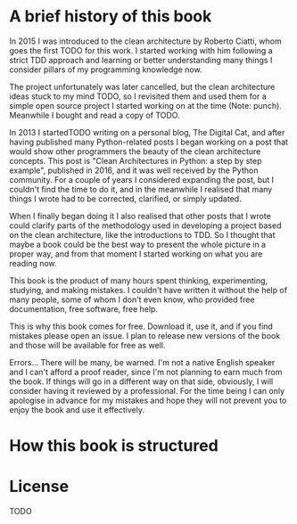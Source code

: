 # A brief history of this book

In 2015 I was introduced to the clean architecture by Roberto Ciatti, whom goes the first TODO for this work. I started working with him following a strict TDD approach and learning or better understanding many things I consider pillars of my programming knowledge now.

The project unfortunately was later cancelled, but the clean architecture ideas stuck to my mind TODO, so I revisited them and used them for a simple open source project I started working on at the time (Note: punch). Meanwhile I bought and read a copy of TODO.

In 2013 I startedTODO writing on a personal blog, The Digital Cat, and after having published many Python-related posts I began working on a post that would show other programmers the beauty of the clean architecture concepts. This post is "Clean Architectures in Python: a step by step example", published in 2016, and it was well received by the Python community. For a couple of years I considered expanding the post, but I couldn't find the time to do it, and in the meanwhile I realised that many things I wrote had to be corrected, clarified, or simply updated.

When I finally began doing it I also realised that other posts that I wrote could clarify parts of the methodology used in developing a project based on the clean architecture, like the introductions to TDD. So I thought that maybe a book could be the best way to present the whole picture in a proper way, and from that moment I started working on what you are reading now.

This book is the product of many hours spent thinking, experimenting, studying, and making mistakes. I couldn't have written it without the help of many people, some of whom I don't even know, who provided free documentation, free software, free help.

This is why this book comes for free. Download it, use it, and if you find mistakes please open an issue. I plan to release new versions of the book and those will be available for free as well.

Errors... There will be many, be warned. I'm not a native English speaker and I can't afford a proof reader, since I'm not planning to earn much from the book. If things will go in a different way on that side, obviously, I will consider having it reviewed by a professional. For the time being I can only apologise in advance for my mistakes and hope they will not prevent you to enjoy the book and use it effectively.

# How this book is structured

# License

TODO

